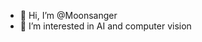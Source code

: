 - 👋 Hi, I’m @Moonsanger
- 👀 I’m interested in AI and computer vision


<!---
Moonsanger/Moonsanger is a ✨ special ✨ repository because its `README.md` (this file) appears on your GitHub profile.
You can click the Preview link to take a look at your changes.
--->







